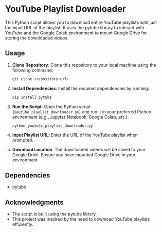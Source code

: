 # YouTube Playlist Downloader

This Python script allows you to download entire YouTube playlists with just the input URL of the playlist. It uses the pytube library to interact with YouTube and the Google Colab environment to mount Google Drive for storing the downloaded videos.

## Usage

1. **Clone Repository**: Clone this repository to your local machine using the following command:

   ```bash
   git clone <repository-url>
   ```

2. **Install Dependencies**: Install the required dependencies by running:

   ```bash
   pip install pytube
   ```

3. **Run the Script**: Open the Python script (`youtube_playlist_downloader.py`) and run it in your preferred Python environment (e.g., Jupyter Notebook, Google Colab, etc.).

   ```bash
   python youtube_playlist_downloader.py
   ```

4. **Input Playlist URL**: Enter the URL of the YouTube playlist when prompted.

5. **Download Location**: The downloaded videos will be saved to your Google Drive. Ensure you have mounted Google Drive in your environment.

## Dependencies

- pytube


## Acknowledgments

- The script is built using the pytube library.
- This project was inspired by the need to download YouTube playlists efficiently.
```
